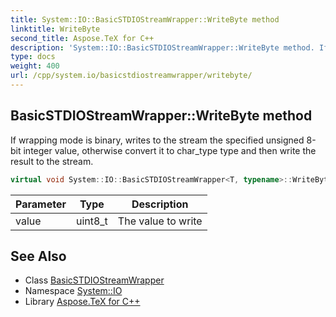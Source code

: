 ```yaml
---
title: System::IO::BasicSTDIOStreamWrapper::WriteByte method
linktitle: WriteByte
second_title: Aspose.TeX for C++
description: 'System::IO::BasicSTDIOStreamWrapper::WriteByte method. If wrapping mode is binary, writes to the stream the specified unsigned 8-bit integer value, otherwise convert it to char_type type and then write the result to the stream in C++.'
type: docs
weight: 400
url: /cpp/system.io/basicstdiostreamwrapper/writebyte/
---
```

## BasicSTDIOStreamWrapper::WriteByte method


If wrapping mode is binary, writes to the stream the specified unsigned 8-bit integer value, otherwise convert it to char_type type and then write the result to the stream.

```cpp
virtual void System::IO::BasicSTDIOStreamWrapper<T, typename>::WriteByte(uint8_t value) override
```


| Parameter | Type | Description |
| --- | --- | --- |
| value | uint8_t | The value to write |

## See Also

* Class [BasicSTDIOStreamWrapper](../)
* Namespace [System::IO](../../)
* Library [Aspose.TeX for C++](../../../)
